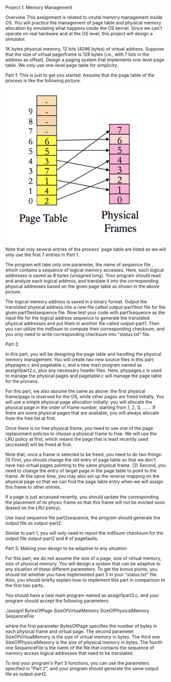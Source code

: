 Project 1: Memory Management


Overview
This assignment is related to virutal memory management inside OS. You will practice the management of page table and physical memory allocation by emulating what happens inside the OS kernel. Since we can't operate on real hardware and at the OS level, this project will design a simulator. 
 
1K bytes physical memory, 12 bits (4096 bytes) of virtual address. Suppose that the size of virtual page/frame is 128 bytes (i.e., with 7 bits in the address as offset). Design a paging system that implements one-level page table. We only use one-level page table for simplicity. 

Part 1:
This is just to get you started. Assume that the page table of the process is like the following picture.
 
![](project1/memory_mapping.png)

Note that only several entries of the process' page table are listed as we will only use the first 7 entries in Part 1. 

The program will take only one parameter, the name of sequence file , which contains a sequence of logical memory accesses. Here, each logical addresses is saved as 8 bytes (unisgned long). Your program should read and analyze each logical address, and translate it into the corresponding physical addresses based on the given page table as shown in the above picture. 

The logical memory address is saved in a binary format. Output the translated physical address into a new file called output-part1test file for the given part1testsequence file. Now test your code with part1sequence as the input file for the logical address sequence to generate the translated physical addresses and put them in another file called output-part1. Then you can utilize the md5sum to compute their corresponding checksum, and you only need to write corresponding checksum into "status.txt" file. 

Part 2:

In this part, you will be designing the page table and handling the physical memory management. You will create two new source files in this part: phypages.c and pagetable.c, and a new main program named as assign1part2.c, plus any necessary header files. Here, phypages.c is used to manage the physical pages and pagetable.c will manage the page table for the process. 

For this part, we also assume the same as above: the first physical frame/page is reserved for the OS, while other pages are freed initially. You will use a simple physical page allocation initially: 
you will allocate the physical page in the order of frame number, starting from 1, 2, 3, ....... If there are some physical pages that are available, you will always allocate from the free list at first. 

Once there is no free physical frame, you need to use one of the page replacement policies to choose a physical frame to free. We will use the LRU policy at first, which means the page that is least recently used (accessed) will be freed at first. 

Note that, once a frame is selected to be freed, you need to do two things:
(1) First, you should change the old entry of page table so that we don't have two virtual pages pointing to the same physical frame.
(2) Second, you need to change the entry of target page in the page table to point to the frame. At the same time, you may also set up the reverse mapping on the physical page so that we can find the page table entry when we will assign this frame to other entries.

If a page is just accessed recently, you should update the corresponding the placement of its physic frame so that this frame will not be evicted soon (based on the LRU policy).

Use input sequence file part2sequence, the program should generate the output file as output-part2. 

Similar to part 1, you will only need to report the md5sum checksum for the output file output-part2 and # of pagefaults. 


Part 3: Making your design to be adaptive to any situation

For this part, we do not assume the size of a page, size of virtual memory, size of physical memory. You will design a system that can be adaptive to any situation of these different parameters. To get the bonus points, you should list whether you have implemented part 3 in your "status.txt" file. Also, you should briefly explain how to implement this part in comparison to the first two parts. 

You should have a new main program named as assign1part3.c, and your program should accept the following parameters:

./assign1 BytesOfPage SizeOfVirtualMemory SizeOfPhysicalMemory SequenceFile 

where the first parameter BytesOfPage specifies the number of bytes in each physical frame and virtual page. The second parameter SizeOfVirtualMemory is the size of virtual memory in bytes. The third one SizeOfPhysicalMemory is the size of physical memory in bytes. The fourth one SequenceFile is the name of the file that contains the sequence of memory access logical addresses that need to be translated. 

To test your program's Part 3 functions, you can use the parameters specified in "Part 2", and your program should generate the same output file as output-part2.
